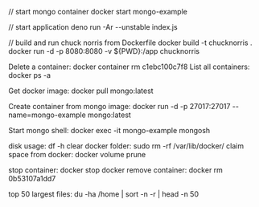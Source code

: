 // start mongo container
docker start mongo-example

// start application
deno run -Ar --unstable index.js



// build and run chuck norris from Dockerfile
docker build -t chucknorris .
docker run -d -p 8080:8080 -v ${PWD}:/app chucknorris




Delete a container: docker container rm c1ebc100c7f8
List all containers: docker ps -a


Get docker image: docker pull mongo:latest

Create container from mongo image: 
docker run -d -p 27017:27017 --name=mongo-example mongo:latest

Start mongo shell: docker exec -it mongo-example mongosh

disk usage: df -h
clear docker folder: sudo rm -rf /var/lib/docker/
claim space from docker: docker volume prune

stop container: docker stop 
docker remove container: docker rm 0b53107a1dd7


top 50 largest files:
du -ha /home | sort -n -r | head -n 50